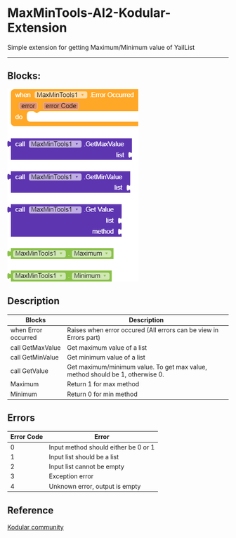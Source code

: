 # MaxMinTools-AI2-Kodular-Extension
Simple extension for getting Maximum/Minimum value of YailList

<hr>

## Blocks:
![blocks.png](/blocks.png)

## Description

Blocks | Description
------ | -----------
when Error occurred | Raises when error occured (All errors can be view in Errors part)
call GetMaxValue | Get maximum value of a list
call GetMinValue | Get minimum value of a list
call GetValue | Get maximum/minimum value. To get max value, method should be 1, otherwise 0.
Maximum | Return 1 for max method
Minimum | Return 0 for min method

## Errors

Error Code | Error
------ | -----------
0 | Input method should either be 0 or 1
1 | Input list should be a list
2 | Input list cannot be empty
3 | Exception error
4 | Unknown error, output is empty

## Reference
[Kodular community](https://community.kodular.io/t/free-open-source-max-min-value-of-list-my-first-extension/81264)

